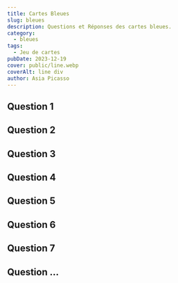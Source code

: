 ```yaml
---
title: Cartes Bleues
slug: bleues
description: Questions et Réponses des cartes bleues.
category:
  - bleues
tags:
  - Jeu de cartes
pubDate: 2023-12-19
cover: public/line.webp
coverAlt: line div
author: Asia Picasso
---
```

## Question 1

## Question 2

## Question 3

## Question 4

## Question 5

## Question 6

## Question 7

## Question ...
